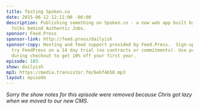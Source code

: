 ```yaml
---
title: Testing Spoken.co
date: 2015-06-12 12:11:00 -06:00
description: Publishing something on Spoken.co - a new web app built by some of the
  folks behind Authentic Jobs.
sponsor: Feed.Press
sponsor-link: http://feed.press/dailyish
sponsor-copy: Hosting and feed support provided by Feed.Press.  Sign-up today and
  try FeedPress on a 14 day trial (no contracts or commitments). Use promo code "dailyish"
  during checkout to get 10% off your first year.
episode: 103
show: dailyish
mp3: https://media.transistor.fm/6ebf4b58.mp3
layout: episode
---
```


<em>Sorry the show notes for this episode were removed because Chris got lazy when we moved to our new CMS</em>.
